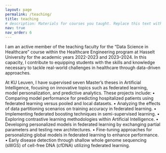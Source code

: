 ```yaml
---
layout: page
permalink: /teaching/
title: teaching
# description: Materials for courses you taught. Replace this text with your description.
nav: true
nav_order: 6
---
```


I am an active member of the teaching faculty for the “Data Science in Healthcare” course within the Healthcare Engineering program at Hasselt University for the academic years 2022-2023 and 2023–2024. In this capacity, I contribute to equipping students with the skills and knowledge necessary to tackle real-world challenges in healthcare through data-driven approaches.

At KU Leuven, I have supervised seven Master’s theses in Artificial Intelligence, focusing on innovative topics such as federated learning, model personalization, and predictive analytics. These projects include:
	•	Comparing model performance for predicting hospitalized patients using federated learning versus pooled and local datasets.
	•	Analyzing the effects of data partitioning scenarios on training accuracy in federated learning.
	•	Implementing federated boosting techniques in semi-supervised learning.
	•	Exploring contrastive learning methodologies within Artificial Intelligence.
	•	Developing personalized models in federated learning by exchanging partial parameters and testing new architectures.
	•	Fine-tuning approaches for personalizing global models in federated learning to enhance performance.
	•	Early disease detection through shallow whole genome sequencing (sWGS) of cell-free DNA (cfDNA) utilizing federated learning.

